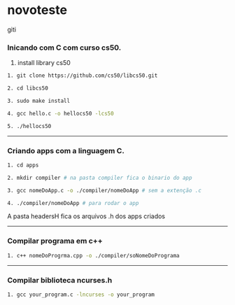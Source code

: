 # novoteste
giti

### Inicando com C com curso cs50.
1. install library cs50
```bash
1. git clone https://github.com/cs50/libcs50.git

2. cd libcs50

3. sudo make install

4. gcc hello.c -o hellocs50 -lcs50

5. ./hellocs50
```
<hr>

### Criando apps com a linguagem C.
```bash
1. cd apps

2. mkdir compiler # na pasta compiler fica o binario do app

3. gcc nomeDoApp.c -o ./compiler/nomeDoApp # sem a extenção .c

4. ./compiler/nomeDoApp # para rodar o app
```
A pasta headersH fica os arquivos .h dos apps criados

<hr>

### Compilar programa em c++ 
```bash
1. c++ nomeDoProgrma.cpp -o ./compiler/soNomeDoPrograma
```
<hr>

### Compilar biblioteca ncurses.h
```bash
1. gcc your_program.c -lncurses -o your_program
```
